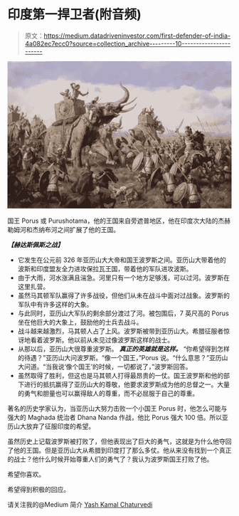 # 印度第一捍卫者(附音频)

> 原文：<https://medium.datadriveninvestor.com/first-defender-of-india-4a082ec7ecc0?source=collection_archive---------10----------------------->

![](img/969903d8d515432099076351923fa4f2.png)

国王 Porus 或 Purushotama，他的王国来自旁遮普地区，他在印度次大陆的杰赫勒姆河和杰纳布河之间扩展了他的王国。

***【赫达斯佩斯之战】***

*   它发生在公元前 326 年亚历山大大帝和国王波罗斯之间。亚历山大带着他的波斯和印度盟友全力进攻保拉瓦王国，带着他的军队进攻波斯。
*   由于大雨，河水涨满且湍急。河里只有一个地方足够浅，可以过河。波罗斯在这里扎营。
*   虽然马其顿军队赢得了许多战役，但他们从未在战斗中面对过战象。波罗斯的军队中有许多这样的大象。
*   与此同时，亚历山大军队的剩余部分渡过了河。被包围后，7 英尺高的 Porus 坐在他巨大的大象上，鼓励他的士兵去战斗。
*   战斗越来越激烈，马其顿人占了上风。波罗斯被带到亚历山大。希腊征服者惊讶地看着波罗斯。他以前从未见过像波罗斯这样的战士。
*   从那以后，亚历山大很尊重波罗斯。 ***真正的英雄就是这样。*** “你希望得到怎样的待遇？”亚历山大问波罗斯。“像一个国王，”Porus 说。“什么意思？”亚历山大问道。“当我说‘像个国王’的时候，一切都说了，”波罗斯回答。
*   虽然取得了胜利，但这也是马其顿人打得最昂贵的一仗。国王波罗斯和他的部下进行的抵抗赢得了亚历山大的尊敬，他要求波罗斯成为他的总督之一。大量的勇气和胆量也可以赢得敌人的尊重，而不必屈服于自己的尊重。

著名的历史学家认为，当亚历山大努力击败一个小国王 Porus 时，他怎么可能与强大的 Maghada 统治者 Dhana Nanda 作战，他比 Porus 强大 100 倍。所以亚历山大放弃了征服印度的希望。

虽然历史上记载波罗斯被打败了，但他表现出了巨大的勇气，这就是为什么他夺回了他的王国。但是亚历山大从希腊到印度打了那么多仗。他从来没有找到一个真正的战士？他什么时候开始尊重人们的勇气了？我认为波罗斯国王打败了他。

希望你喜欢。

希望得到积极的回应。

请关注我的@Medium 简介 [Yash Kamal Chaturvedi](https://yashkamalchaturvedi.medium.com/)